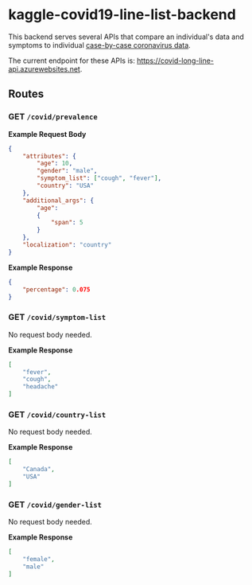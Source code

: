 # kaggle-covid19-line-list-backend

This backend serves several APIs that compare an individual's data and symptoms to individual [case-by-case coronavirus data](https://www.kaggle.com/sudalairajkumar/novel-corona-virus-2019-dataset#COVID19_line_list_data.csv).

The current endpoint for these APIs is: https://covid-long-line-api.azurewebsites.net.

## Routes
### GET `/covid/prevalence`
**Example Request Body**
```json
{
	"attributes": {
		"age": 10,
		"gender": "male",
		"symptom_list": ["cough", "fever"],
		"country": "USA"
	},
	"additional_args": {
		"age": 
		{
			"span": 5
		}
	},
	"localization": "country"
}
```

**Example Response**
```json
{
    "percentage": 0.075
}
```

### GET `/covid/symptom-list`
No request body needed.

**Example Response**
```json
[
    "fever",
    "cough", 
    "headache"
]
```

### GET `/covid/country-list`
No request body needed.

**Example Response**
```json
[
    "Canada",
    "USA"
]

```

### GET `/covid/gender-list`
No request body needed.

**Example Response**
```json
[
    "female",
    "male"
]

```
